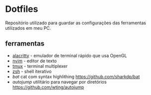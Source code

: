 # Dotfiles

Repositório utilizado para guardar as configurações das ferramentas utilizados em meu PC.

## ferramentas

- [alacritty](./alacritty/.config/alacritty) - emulador de terminal rápido que usa OpenGL
- [nvim](./nvim/.config/nvim) - editor de texto
- [tmux](./tmux/.config/tmux) - terminal multiplexer
- [zsh](./zsh/) - shell iterativo
- *bat* cat com syntax highlithing https://github.com/sharkdp/bat
- *autojump* utilitário para navegar por diretórios https://github.com/wting/autojump


